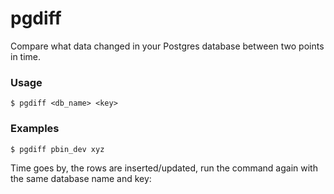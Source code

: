 # pgdiff

Compare what data changed in your Postgres database between two points in time.

### Usage

```
$ pgdiff <db_name> <key>
```

### Examples

```
$ pgdiff pbin_dev xyz
```

Time goes by, the rows are inserted/updated, run the command again with the same database name and key:
